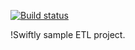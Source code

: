 [![Build status](https://ci.appveyor.com/api/projects/status/igxx5eawylbvpew9?svg=true)](https://ci.appveyor.com/project/jdandrews/etlexercise)

!Swiftly sample ETL project.
